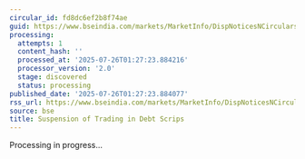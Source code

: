 ```yaml
---
circular_id: fd8dc6ef2b8f74ae
guid: https://www.bseindia.com/markets/MarketInfo/DispNoticesNCirculars.aspx?Noticeid={BBA87752-FF4D-4E41-AB52-603AF02B2DBC}&noticeno=20250725-7&dt=07/25/2025&icount=7&totcount=69&flag=0
processing:
  attempts: 1
  content_hash: ''
  processed_at: '2025-07-26T01:27:23.884216'
  processor_version: '2.0'
  stage: discovered
  status: processing
published_date: '2025-07-26T01:27:23.884077'
rss_url: https://www.bseindia.com/markets/MarketInfo/DispNoticesNCirculars.aspx?Noticeid={BBA87752-FF4D-4E41-AB52-603AF02B2DBC}&noticeno=20250725-7&dt=07/25/2025&icount=7&totcount=69&flag=0
source: bse
title: Suspension of Trading in Debt Scrips
---
```


Processing in progress...